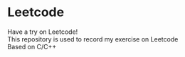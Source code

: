 # Leetcode
Have a try on Leetcode!       
This repository is used to record my exercise on Leetcode         
Based on C/C++
